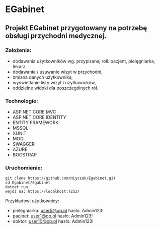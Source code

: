 # EGabinet

## Projekt EGabinet przygotowany na potrzebę obsługi przychodni medycznej. 

### Założenia:
* dodawania użytkowników wg. przypisanej roli:
pacjent, pielęgniarka, lekarz.
* dodawanie / usuwanie wizyt w przychodni,
* zmiana danych użytkownika,
* wyświetlanie listy wizyt i użytkowników,
* oddzielne widoki dla poszczególnych ról.

### Technologie:
* ASP.NET CORE MVC
* ASP.NET CORE IDENTITY
* ENTITY FRAMEWORK
* MSSQL
* XUNIT
* MOQ
* SWAGGER
* AZURE 
* BOOSTRAP

### Uruchomienie:
```
git clone https://github.com/HLyczak/Egabinet.git
cd Egabinet/Egabinet 
dotnet run
wejdź na: https://localhost:7253/
```
Przykładowi użytkownicy:
* pielęgniarka: user5@op.pl hasło: Admin123!
* pacjnet: user1@op.pl hasło: Admin123!
* doktor: user10@op.pl hasło: Admin123!

